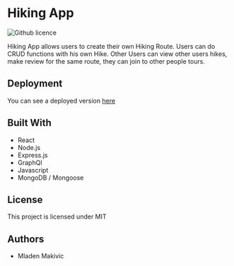 # Hiking App
![Github licence](http://img.shields.io/badge/license-MIT-blue.svg)


Hiking App allows users to create their own Hiking Route.
Users can do CRUD functions with his own Hike. Other Users can view other users hikes, make review for the same route, they can join to other people tours.

## Deployment

You can see a deployed version [here](https://mladen-hiking-app.herokuapp.com/)

## Built With

* React
* Node.js
* Express.js
* GraphQl
* Javascript
* MongoDB / Mongoose

## License 
This project is licensed under MIT

## Authors

* Mladen Makivic 
